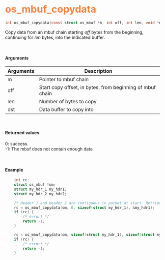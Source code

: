 ## <font color="#F2853F" style="font-size:24pt"> os_mbuf_copydata</font>

```c
int os_mbuf_copydata(const struct os_mbuf *m, int off, int len, void *dst)
```

Copy data from an mbuf chain starting *off* bytes from the beginning, continuing for *len* bytes, into the indicated buffer.

<br>

#### Arguments

| Arguments | Description |
|-----------|-------------|
| m |  Pointer to mbuf chain |
| off | Start copy offset, in bytes, from beginning of mbuf chain |
| len | Number of bytes to copy |
| dst | Data buffer to copy into |

<br>

#### Returned values

0: success.  
-1: The mbuf does not contain enough data

<br>


#### Example

```c
    int rc;
	struct os_mbuf *om;
    struct my_hdr_1 my_hdr1;	
    struct my_hdr_2 my_hdr2;	
	
    /* Header 1 and Header 2 are contiguous in packet at start. Retrieve them from the mbuf chain */	
    rc = os_mbuf_copydata(om, 0, sizeof(struct my_hdr_1), &my_hdr1);
    if (rc) {
        /* error! */
        return -1;
    }

    rc = os_mbuf_copydata(om, sizeof(struct my_hdr_1), sizeof(struct my_hdr_2), &my_hdr2);
    if (rc) {
        /* error! */
        return -1;
    }

```


